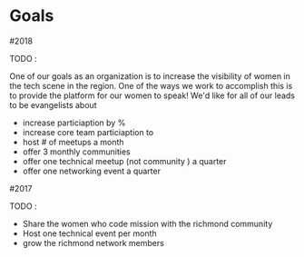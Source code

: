 # Goals 

#2018 

TODO : 

One of our goals as an organization is to increase the visibility of women in the tech scene in the region. One of the ways we work to accomplish this is to provide the platform for our women to speak! We'd like for all of our leads to be evangelists about

- increase particiaption by %  
- increase core team particiaption to 
- host # of meetups a month 
- offer 3 monthly communities 
- offer one technical meetup (not community ) a quarter 
- offer one networking event a quarter 



#2017 

TODO : 

- Share the women who code mission with the richmond community 
- Host one technical event per month 
- grow the richmond network members 
